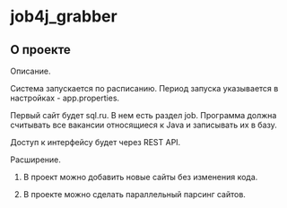 # job4j_grabber

## О проекте

Описание.

Система запускается по расписанию. Период запуска указывается в настройках - app.properties.

Первый сайт будет sql.ru. В нем есть раздел job. Программа должна считывать все вакансии относящиеся к Java и записывать их в базу.

Доступ к интерфейсу будет через REST API.



Расширение.

1. В проект можно добавить новые сайты без изменения кода.

2. В проекте можно сделать параллельный парсинг сайтов.
